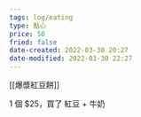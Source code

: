 ```yaml
---
tags: log/eating
type: 點心
price: 50
fried: false
date-created: 2022-03-30 20:27
date-modified: 2022-03-30 22:27
---
```


[[爆漿紅豆餅]]

1 個 $25，買了 紅豆 + 牛奶